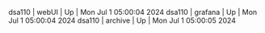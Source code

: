 dsa110 | webUI | Up | Mon Jul  1 05:00:04 2024
dsa110 | grafana | Up | Mon Jul  1 05:00:04 2024
dsa110 | archive | Up | Mon Jul  1 05:00:05 2024
